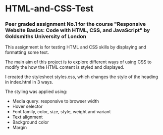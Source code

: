 # HTML-and-CSS-Test
### Peer graded assignment No.1 for the course "Responsive Website Basics: Code with HTML, CSS, and JavaScript" by Goldsmiths University of London

This assignment is for testing HTML and CSS skills by displaying and formatting some text.

The main aim of this project is to explore different ways of using CSS to modify the how the HTML content is styled and displayed.

I created the stylesheet styles.css, which changes the style of the heading in index.html in 3 ways.

The styling was applied using:
- Media query: responsive to browser width
- Hover selector
- Font family, color, size, style, weight and variant
- Text alignment
- Background color
- Margin